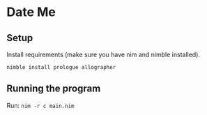 # Date Me

## Setup

Install requirements (make sure you have nim and nimble installed).


`nimble install prologue allographer`

## Running the program

Run: `nim -r c main.nim`
